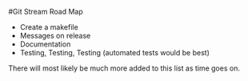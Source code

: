 #Git Stream Road Map

- Create a makefile
- Messages on release
- Documentation
- Testing, Testing, Testing (automated tests would be best)

There will most likely be much more added to this list as time goes on.